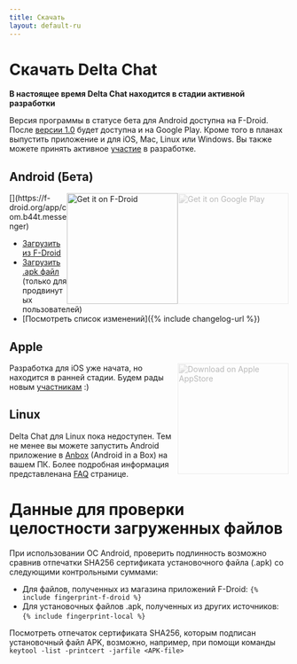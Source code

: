 ```yaml
---
title: Скачать
layout: default-ru
---
```




<!-- GENERATED FILE -- DO NOT EDIT -->



# Скачать Delta Chat

**В настоящее время Delta Chat находится в стадии активной разработки**

Версия программы в статусе бета для Android доступна на F-Droid. После [версии 1.0](https://github.com/deltachat/deltachat-android/milestone/1) будет доступна и на Google Play. 
Кроме того в планах выпустить приложение и для iOS, Mac, Linux или Windows.
Вы также можете принять активное [участие](contribute) в разработке.

## Android (Бета)

<img src="../assets/home/get-it-on-gplay.png" alt="Get it on Google Play" width="200" style="float:right; filter: opacity(.3) grayscale(100%);" />
[<img style="float:right" src="../assets/home/get-it-on-fdroid.png" alt="Get it on F-Droid" width="200" />](https://f-droid.org/app/com.b44t.messenger)

* [Загрузить из F-Droid](https://f-droid.org/app/com.b44t.messenger)
* [Загрузить .apk файл](https://github.com/deltachat/deltachat-android/releases) (только для продвинутых пользователей)
* [Посмотреть список изменений]({% include changelog-url %})


## Apple

<img src="../assets/home/get-it-on-ios.png" alt="Download on Apple AppStore" width="200" style="float:right; filter: opacity(.3) grayscale(100%);" />

Разработка для iOS уже начата, но находится в ранней стадии. Будем рады новым [участникам](contribute) :)


## Linux

Delta Chat для Linux пока недоступен. Тем не менее вы можете запустить Android приложение в [Anbox](https://anbox.io) (Android in a Box) на вашем ПК.
Более подробная информация представлена ​на [FAQ](help#multiclient) странице.


# Данные для проверки целостности загруженных файлов

При использовании ОС Android, проверить подлинность возможно сравнив отпечатки  SHA256 сертификата установочного файла (.apk) со следующими контрольными суммами:

* Для файлов, полученных из магазина приложений F-Droid: 
 `{% include fingerprint-f-droid %}`
* Для установочных файлов .apk, полученных из других источников:
`{% include fingerprint-local %}`

Посмотреть отпечаток сертификата  SHA256, которым подписан установочный файл APK, возможно, например, при помощи команды 
`keytool -list -printcert -jarfile <APK-file>`

